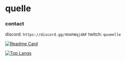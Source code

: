 # quelle

### contact

discord: `https://discord.gg/4UehWqjdAF`
twitch: `quueelle`


[![Readme Card](https://github-readme-stats.vercel.app/api/pin/?username=quellee&repo=aurora)](https://github.com/anuraghazra/github-readme-stats)

[![Top Langs](https://github-readme-stats.vercel.app/api/top-langs/?username=quellee&layout=compact)](https://github.com/anuraghazra/github-readme-stats)
